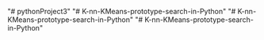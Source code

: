 "# pythonProject3" 
"# K-nn-KMeans-prototype-search-in-Python" 
"# K-nn-KMeans-prototype-search-in-Python" 
"# K-nn-KMeans-prototype-search-in-Python" 
